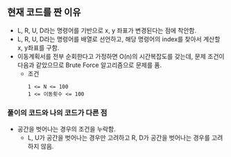 ## 현재 코드를 짠 이유
- L, R, U, D라는 명령어를 기반으로 x, y 좌표가 변경된다는 점에 착안함.
- L, R, U, D라는 명령어를 배열로 선언하고, 해당 명령어의 index를 찾아서 계산할 x, y좌표를 구함.
- 이동계획서를 전부 순회한다고 가정하면 O(n)의 시간복잡도를 갖는데, 문제 조건이 다음과 같았으므로 Brute Force 알고리즘으로 문제를 품.
  - 조건
    ```
    1 <= N <= 100
    1 <= 이동횟수 <= 100
    ```

### 풀이의 코드와 나의 코드가 다른 점
- 공간을 벗어나는 경우의 조건을 누락함.
    - L, U가 공간을 벗어나는 경우만 고려하고 R, D가 공간을 벗어나는 경우를 고려하지 않음.